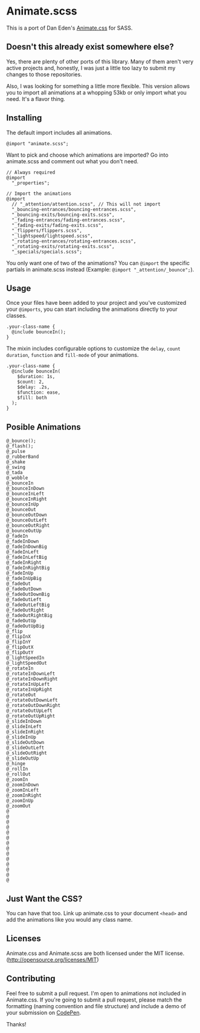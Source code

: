 # Animate.scss

This is a port of Dan Eden's [Animate.css](http://daneden.github.io/animate.css/) for SASS.

## Doesn't this already exist somewhere else?

Yes, there are plenty of other ports of this library. Many of them aren't very active projects and, honestly, I was just a little too lazy to submit my changes to those repositories.

Also, I was looking for something a little more flexible. This version allows you to import all animations at a whopping 53kb or only import what you need. It's a flavor thing.

## Installing

The default import includes all animations. 

```
@import "animate.scss";
```

Want to pick and choose which animations are imported? Go into animate.scss and comment out what you don't need.

```
// Always required
@import 
  "_properties";

// Import the animations
@import 
  // "_attention/attention.scss", // This will not import
  "_bouncing-entrances/bouncing-entrances.scss",
  "_bouncing-exits/bouncing-exits.scss",
  "_fading-entrances/fading-entrances.scss",
  "_fading-exits/fading-exits.scss",
  "_flippers/flippers.scss",
  "_lightspeed/lightspeed.scss",
  "_rotating-entrances/rotating-entrances.scss",
  "_rotating-exits/rotating-exits.scss",
  "_specials/specials.scss";
```
You only want one of two of the animations? You can `@import` the specific partials in animate.scss instead (Example: `@import "_attention/_bounce";`).

## Usage

Once your files have been added to your project and you've customized your `@imports`, you can start including the animations directly to your classes.

```
.your-class-name {
  @include bounceIn();
}
```

The mixin includes configurable options to customize the `delay`, `count` `duration`, `function` and `fill-mode` of your animations.

```
.your-class-name {
  @include bounceIn(
    $duration: 1s,
    $count: 2,
    $delay: .2s,
    $function: ease, 
    $fill: both
  );
}
```

## Posible Animations

```
@_bounce();
@_flash();
@_pulse
@_rubberBand
@_shake
@_swing
@_tada
@_wobble
@_bounceIn
@_bounceInDown
@_bounceInLeft
@_bounceInRight
@_bounceInUp
@_bounceOut
@_bounceOutDown
@_bounceOutLeft
@_bounceOutRight
@_bounceOutUp
@_fadeIn
@_fadeInDown
@_fadeInDownBig
@_fadeInLeft
@_fadeInLeftBig
@_fadeInRight
@_fadeInRightBig
@_fadeInUp
@_fadeInUpBig
@_fadeOut
@_fadeOutDown
@_fadeOutDownBig
@_fadeOutLeft
@_fadeOutLeftBig
@_fadeOutRight
@_fadeOutRightBig
@_fadeOutUp
@_fadeOutUpBig
@_flip
@_flipInX
@_flipInY
@_flipOutX
@_flipOutY
@_lightSpeedIn
@_lightSpeedOut
@_rotateIn
@_rotateInDownLeft
@_rotateInDownRight
@_rotateInUpLeft
@_rotateInUpRight
@_rotateOut
@_rotateOutDownLeft
@_rotateOutDownRight
@_rotateOutUpLeft
@_rotateOutUpRight
@_slideInDown
@_slideInLeft
@_slideInRight
@_slideInUp
@_slideOutDown
@_slideOutLeft
@_slideOutRight
@_slideOutUp
@_hinge
@_rollIn
@_rollOut
@_zoomIn
@_zoomInDown
@_zoomInLeft
@_zoomInRight
@_zoomInUp
@_zoomOut
@
@
@
@
@
@
@
@
@
@
@
@
@
@

```


## Just Want the CSS?

You can have that too. Link up animate.css to your document `<head>` and add the animations like you would any class name.

## Licenses

Animate.css and Animate.scss are both licensed under the MIT license. (http://opensource.org/licenses/MIT)

## Contributing

Feel free to submit a pull request. I'm open to animations not included in Animate.css. If you're going to submit a pull request, please match the formatting (naming convention and file structure) and include a demo of your submission on [CodePen](http://www.codepen.io).

Thanks!
